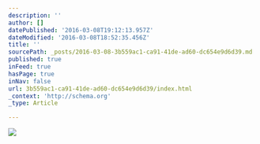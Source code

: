 ```yaml
---
description: ''
author: []
datePublished: '2016-03-08T19:12:13.957Z'
dateModified: '2016-03-08T18:52:35.456Z'
title: ''
sourcePath: _posts/2016-03-08-3b559ac1-ca91-41de-ad60-dc654e9d6d39.md
published: true
inFeed: true
hasPage: true
inNav: false
url: 3b559ac1-ca91-41de-ad60-dc654e9d6d39/index.html
_context: 'http://schema.org'
_type: Article

---
```

![](https://the-grid-user-content.s3-us-west-2.amazonaws.com/50847b33-69ec-4ec7-9662-79cdb63049df.png)